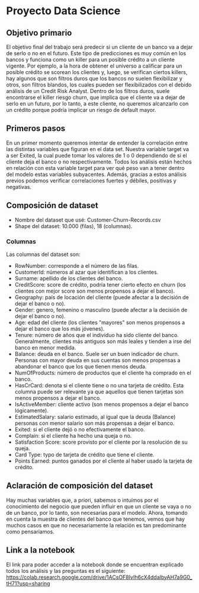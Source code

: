 # Proyecto Data Science 

## Objetivo primario

El objetivo final del trabajo será predecir si un cliente de un banco va a dejar de serlo o no en el futuro. Este tipo de predicciones es muy común en los bancos y funciona como un killer para un posible crédito a un cliente vigente. Por ejemplo, a la hora de obtener el universo a calificar para un posible crédito se scorean los clientes y, luego, se verifican ciertos killers, hay algunos que son filtros duros que los bancos no suelen flexibilizar y otros, son filtros blandos, los cuales pueden ser flexibilizados con el debido análisis de un Credit Risk Analyst. Dentro de los filtros duros, suele encontrarse el killer riesgo churn, que implica que el cliente va a dejar de serlo en un futuro, por lo tanto, a este cliente, no queremos alcanzarlo con un crédito porque podría implicar un riesgo de default mayor.

## Primeros pasos

En un primer momento queremos intentar de entender la correlación entre las distintas variables que figuran en el data set. Nuestra variable target va a ser Exited, la cual puede tomar los valores de 1 o 0 dependiendo de si el cliente deja el banco o no respectivamente. Todos los análisis están hechos en relación con esta variable target para ver qué peso van a tener dentro del modelo estas variables subyacentes. Además, gracias a estos análisis previos podemos verificar correlaciones fuertes y débiles, positivas y negativas. 

## Composición de dataset
- Nombre del dataset que usé: Customer-Churn-Records.csv
- Shape del dataset: 10.000 (filas), 18 (columnas).

### Columnas
Las columnas del dataset son:
- RowNumber: corresponde a el número de las filas.
- CustomerId: números al azar que identifican a los clientes.
- Surname: apellido de los clientes del banco.
- CreditScore: score de crédito, podría tener cierto efecto en churn (los clientes con mejor score son menos propensos a dejar el banco).
- Geography: país de locación del cliente (puede afectar a la decisión de dejar el banco o no).
- Gender: genero, femenino o masculino (puede afectar a la decisión de dejar el banco o no).
- Age: edad del cliente (los clientes "mayores" son menos propensos a dejar el banco que los más jóvenes).
- Tenure: número de años que el individuo ha sido cliente del banco. Generalmente, clientes más antiguos son más leales y tienden a irse del banco en menor medida.
- Balance: deuda en el banco. Suele ser un buen indicador de churn. Personas con mayor deuda en sus cuentas son menos propensas a abandonar el banco que los que tienen menos deuda. 
- NumOfProducts: número de productos que el cliente ha comprado en el banco.
- HasCrCard: denota si el cliente tiene o no una tarjeta de crédito. Esta columna puede ser relevante ya que aquellos que tienen tarjetas son menos propensos a dejar el banco.
- IsActiveMember: cliente activo (son menos propensos a dejar el banco lógicamente).
- EstimatedSalary: salario estimado, al igual que la deuda (Balance) personas con menor salario son más propensas a dejar el banco.
- Exited: si el cliente dejó o no efectivamente el banco.
- Complain: si el cliente ha hecho una queja o no.
- Satisfaction Score: score provisto por el cliente por la resolución de su queja.
- Card Type: typo de tarjeta de crédito que tiene el cliente.
- Points Earned: puntos ganados por el cliente al haber usado la tarjeta de crédito.

## Aclaración de composición del dataset 

Hay muchas variables que, a priori, sabemos o intuímos por el conocimiento del negocio que pueden influir en que un cliente se vaya o no de un banco, por lo tanto, son necesarias para el modelo. Ahora, tomando en cuenta la muestra de clientes del banco que tenemos, vemos que hay muchos casos en que no necesariamente la relación es tan predominante como pensaríamos.

## Link a la notebook

El link para poder acceder a la notebook donde se encuentran explicado todos los análisis y las preguntas es el siguiente:
https://colab.research.google.com/drive/1ACsOF8IvIh6cX4ddaIbyAH7a9G0_tH71?usp=sharing

